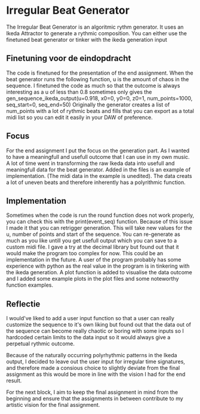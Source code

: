 # Irregular Beat Generator

The Irregular Beat Generator is an algoritmic rythm generator.
It uses an Ikeda Attractor to generate a rythmic composition.
You can either use the finetuned beat generator or tinker with the ikeda generation input

## Finetuning voor de eindopdracht

The code is finetuned for the presentation of the end assignment. 
    When the beat generator runs the following function, u is the amount of chaos in the sequence. I finetuned the code as much so that 
    the outcome is always interesting as a u of less than 0.8 sometimes only gives the 
        gen_sequence_ikeda_output(u=0.918, x0=0, y0=0, z0=1, num_points=1000, seq_start=0, seq_end=50)
Originally the generator creates a list of num_points with a lot of rythmic beats and fills that you can export as a total midi list so you can
edit it easily in your DAW of preference.

## Focus

For the end assignment I put the focus on the generation part. As I wanted to have a meaningfull and usefull outcome that I can use in my own music.
A lot of time went in transforming the raw Ikeda data into usefull and meaningfull data for the beat generator.
Added in the files is an example of implementation. (The midi data in the example is unedited). The data creats a lot of uneven beats and therefore 
inherently has a polyrithmic function.

## Implementation

Sometimes when the code is run the round function does not work properly, you can check this with the print(event_seq) function. Because of this issue
I made it that you can retrigger generation. This will take new values for the u, number of points and start of the sequence. You can re-generate as much as you like untill you get usefull output which you can save to a custom midi file. I gave a try at the decimal library but found out that it would make the program too complex for now. This could be an implementation in the future. A user of the program probably has some experience with python as the real value in the program is in tinkering with the ikeda generation. A plot function is added to visualise the data outcome and I added some example plots in the plot files and some noteworthy function examples.

## Reflectie

I would've liked to add a user input function so that a user can really customize the sequence to it's own liking but found out that the data out of the sequence can become really chaotic or boring with some inputs so I hardcoded certain limits to the data input so it would always give a perpetual rythmic outcome.

Because of the naturally occurring polyrhythmic patterns in the Ikeda output, I decided to leave out the user input for irregular time signatures, and therefore made a consious choice to slightly deviate from the final assignment as this would be more in line with the vision I had for the end result.

For the next block, I aim to keep the final assignment in mind from the beginning and ensure that the assignments in between contribute to my artistic vision for the final assignment.